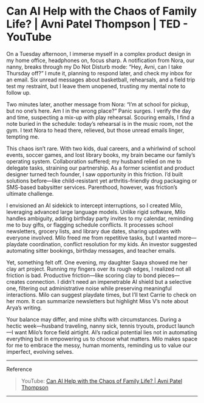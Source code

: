 # Can AI Help with the Chaos of Family Life? | Avni Patel Thompson | TED - YouTube

On a Tuesday afternoon, I immerse myself in a complex product design in my home office, headphones on, focus sharp. A notification from Nora, our nanny, breaks through my Do Not Disturb mode: “Hey, Avni, can I take Thursday off?” I mute it, planning to respond later, and check my inbox for an email. Six unread messages about basketball, rehearsals, and a field trip test my restraint, but I leave them unopened, trusting my mental note to follow up.

Two minutes later, another message from Nora: “I’m at school for pickup, but no one’s here. Am I in the wrong place?” Panic surges. I verify the day and time, suspecting a mix-up with play rehearsal. Scouring emails, I find a note buried in the schedule: today’s rehearsal is in the music room, not the gym. I text Nora to head there, relieved, but those unread emails linger, tempting me.

This chaos isn’t rare. With two kids, dual careers, and a whirlwind of school events, soccer games, and lost library books, my brain became our family’s operating system. Collaboration suffered; my husband relied on me to delegate tasks, straining our partnership. As a former scientist and product designer turned tech founder, I saw opportunity in this friction. I’d built solutions before—like child-resistant yet arthritis-friendly drug packaging or SMS-based babysitter services. Parenthood, however, was friction’s ultimate challenge.

I envisioned an AI sidekick to intercept interruptions, so I created Milo, leveraging advanced large language models. Unlike rigid software, Milo handles ambiguity, adding birthday party invites to my calendar, reminding me to buy gifts, or flagging schedule conflicts. It processes school newsletters, grocery lists, and library due dates, sharing updates with everyone involved. Milo freed me from repetitive tasks, but I wanted more—playdate coordination, conflict resolution for my kids. An investor suggested automating sitter bookings, birthday messages, and teacher emails.

Yet, something felt off. One evening, my daughter Saaya showed me her clay art project. Running my fingers over its rough edges, I realized not all friction is bad. Productive friction—like scoring clay to bond pieces—creates connection. I didn’t need an impenetrable AI shield but a selective one, filtering out administrative noise while preserving meaningful interactions. Milo can suggest playdate times, but I’ll text Carrie to check on her mom. It can summarize newsletters but highlight Miss V’s note about Arya’s writing.

Your balance may differ, and mine shifts with circumstances. During a hectic week—husband traveling, nanny sick, tennis tryouts, product launch—I want Milo’s force field airtight. AI’s radical potential lies not in automating everything but in empowering us to choose what matters. Milo makes space for me to embrace the messy, human moments, reminding us to value our imperfect, evolving selves.

---

Reference
> YouTube: [Can AI Help with the Chaos of Family Life? | Avni Patel Thompson](https://www.youtube.com/watch?v=h6gBU7BnQeY)

---

